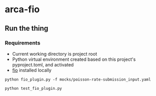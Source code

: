 # arca-fio

## Run the thing

### Requirements

* Current working directory is project root
* Python virtual environment created based on this project's pyproject.toml, and activated
* [fio](https://fio.readthedocs.io/en/latest/fio_doc.html) installed locally


```shell
python fio_plugin.py -f mocks/poisson-rate-submission_input.yaml
```

```shell
python test_fio_plugin.py
```
